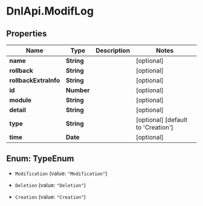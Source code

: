 # DnlApi.ModifLog

## Properties
Name | Type | Description | Notes
------------ | ------------- | ------------- | -------------
**name** | **String** |  | [optional] 
**rollback** | **String** |  | [optional] 
**rollbackExtraInfo** | **String** |  | [optional] 
**id** | **Number** |  | [optional] 
**module** | **String** |  | [optional] 
**detail** | **String** |  | [optional] 
**type** | **String** |  | [optional] [default to &#39;Creation&#39;]
**time** | **Date** |  | [optional] 


<a name="TypeEnum"></a>
## Enum: TypeEnum


* `Modification` (value: `"Modification"`)

* `Deletion` (value: `"Deletion"`)

* `Creation` (value: `"Creation"`)




